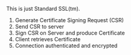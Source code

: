 This is just Standard SSL(tm).

1. Generate Certificate Signing Request (CSR)
2. Send CSR to server
3. Sign CSR on Server and produce Certificate
4. Client retrieves Certificate
5. Connection authenticated and encrypted

